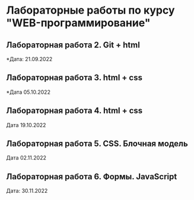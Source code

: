 # Лабораторные работы по курсу "WEB-программирование"

## Лабораторная работа 2. Git + html

*Дата: 21.09.2022

## Лабораторная работа 3. html + css

*Дата 05.10.2022

## Лабораторная работа 4. html + css

Дата 19.10.2022

## Лабораторная работа 5. CSS. Блочная модель

Дата 02.11.2022

## Лабораторная работа 6. Формы. JavaScript

Дата: 30.11.2022
